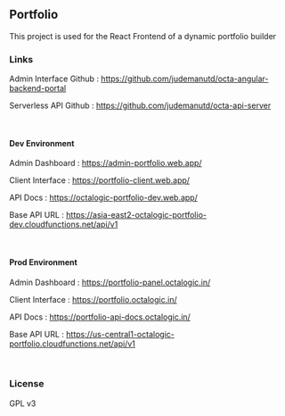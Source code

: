 ## Portfolio

This project is used for the React Frontend of a dynamic portfolio builder
<br/>

### Links

Admin Interface Github : https://github.com/judemanutd/octa-angular-backend-portal

Serverless API Github : https://github.com/judemanutd/octa-api-server


<br/>

#### Dev Environment

Admin Dashboard : https://admin-portfolio.web.app/

Client Interface : https://portfolio-client.web.app/

API Docs : https://octalogic-portfolio-dev.web.app/

Base API URL : https://asia-east2-octalogic-portfolio-dev.cloudfunctions.net/api/v1

<br/>

#### Prod Environment
Admin Dashboard : https://portfolio-panel.octalogic.in/

Client Interface : https://portfolio.octalogic.in/

API Docs : https://portfolio-api-docs.octalogic.in/

Base API URL : https://us-central1-octalogic-portfolio.cloudfunctions.net/api/v1

<br/>

### License

GPL v3
